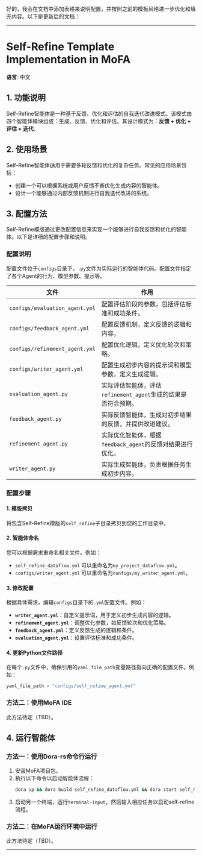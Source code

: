 好的，我会在文档中添加表格来说明配置，并按照之前的模板风格进一步优化和填充内容。以下是更新后的文档：

---

# Self-Refine Template Implementation in MoFA

**语言**: 中文

## 1. 功能说明

Self-Refine智能体是一种基于反馈、优化和评估的自我迭代改进模式。该模式由四个智能体模块组成：生成、反馈、优化和评估。其设计模式为：**反馈 + 优化 + 评估 + 迭代**。

## 2. 使用场景

Self-Refine智能体适用于需要多轮反馈和优化的复杂任务。常见的应用场景包括：

- 创建一个可以根据系统或用户反馈不断优化生成内容的智能体。
- 设计一个能够通过内部反馈机制进行自我迭代改进的系统。

## 3. 配置方法

Self-Refine模版通过更改配置信息来实现一个能够进行自我反馈和优化的智能体。以下是详细的配置步骤和说明。


### 配置说明

配置文件位于`configs`目录下，`.py`文件为实际运行的智能体代码。配置文件指定了各个Agent的行为、模型参数、提示等。

| **文件**                        | **作用**                                                                 |
| ------------------------------- | ------------------------------------------------------------------------ |
| `configs/evaluation_agent.yml`   | 配置评估阶段的参数，包括评估标准和成功条件。                             |
| `configs/feedback_agent.yml`     | 配置反馈机制，定义反馈的逻辑和内容。                                     |
| `configs/refinement_agent.yml`   | 配置优化逻辑，定义优化轮次和策略。                                       |
| `configs/writer_agent.yml`       | 配置生成初步内容的提示词和模型参数，定义生成逻辑。                        |
| `evaluation_agent.py`            | 实际评估智能体，评估`refinement_agent`生成的结果是否符合预期。           |
| `feedback_agent.py`              | 实际反馈智能体，生成对初步结果的反馈，并提供改进建议。                   |
| `refinement_agent.py`            | 实际优化智能体，根据`feedback_agent`的反馈对结果进行优化。               |
| `writer_agent.py`                | 实际生成智能体，负责根据任务生成初步内容。                               |

### 配置步骤

#### 1. 模版拷贝

将包含Self-Refine模版的`self_refine`子目录拷贝到您的工作目录中。

#### 2. 智能体命名

您可以根据需求重命名相关文件。例如：
- `self_refine_dataflow.yml` 可以重命名为`my_project_dataflow.yml`。
- `configs/writer_agent.yml` 可以重命名为`configs/my_writer_agent.yml`。

#### 3. 修改配置

根据具体需求，编辑`configs`目录下的`.yml`配置文件。例如：
- **`writer_agent.yml`**：自定义提示词，用于定义初步生成内容的逻辑。
- **`refinement_agent.yml`**：调整优化参数，如反馈轮次和优化策略。
- **`feedback_agent.yml`**：定义反馈生成的逻辑和条件。
- **`evaluation_agent.yml`**：设置评估标准和成功条件。

#### 4. 更新Python文件路径

在每个`.py`文件中，确保引用的`yaml_file_path`变量路径指向正确的配置文件。例如：
```python
yaml_file_path = "configs/self_refine_agent.yml"
```

### 方法二：使用MoFA IDE

此方法待定（TBD）。

## 4. 运行智能体

### 方法一：使用Dora-rs命令行运行

1. 安装MoFA项目包。
2. 执行以下命令以启动智能体流程：
   ```bash
   dora up && dora build self_refine_dataflow.yml && dora start self_refine_dataflow.yml
   ```
3. 启动另一个终端，运行`terminal-input`，然后输入相应任务以启动self-refine流程。

### 方法二：在MoFA运行环境中运行

此方法待定（TBD）。

---

